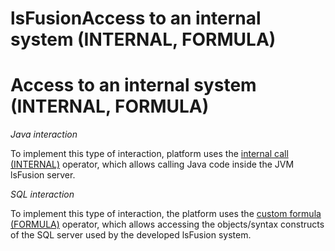 # lsFusionAccess to an internal system (INTERNAL, FORMULA)

# Access to an internal system (INTERNAL, FORMULA)

*Java interaction*

To implement this type of interaction, platform uses the [internal call (INTERNAL)](Internal_call_INTERNAL_.md) operator, which allows calling Java code inside the JVM lsFusion server.

*SQL interaction*

To implement this type of interaction, the platform uses the [custom formula (FORMULA)](Custom_formula_FORMULA_.md) operator, which allows accessing the objects/syntax constructs of the SQL server used by the developed lsFusion system.
